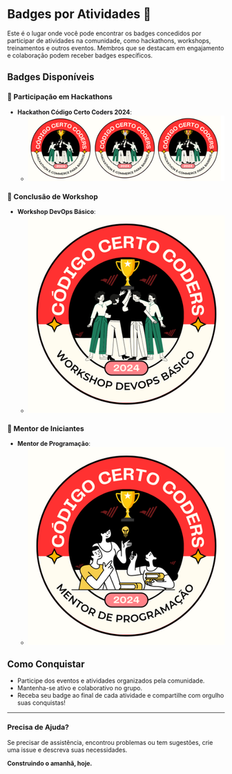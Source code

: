 # Badges por Atividades 🎉

Este é o lugar onde você pode encontrar os badges concedidos por participar de atividades na comunidade, como hackathons, workshops, treinamentos e outros eventos. Membros que se destacam em engajamento e colaboração podem receber badges específicos.

## Badges Disponíveis

### 🏅 Participação em Hackathons
- **Hackathon Código Certo Coders 2024**:
  - [![Hackathon 2024 Badge](./badges/hackathon-2024.png)](./badges/hackathon-2024.png)

### 🏅 Conclusão de Workshop
- **Workshop DevOps Básico**:
  - [![Workshop Badge](./badges/workshop-devops.png)](./badges/workshop-devops.png)

### 🏅 Mentor de Iniciantes
- **Mentor de Programação**:
  - [![Mentor Badge](./badges/mentor-programacao.png)](./badges/mentor-programacao.png)

## Como Conquistar

- Participe dos eventos e atividades organizados pela comunidade.
- Mantenha-se ativo e colaborativo no grupo.
- Receba seu badge ao final de cada atividade e compartilhe com orgulho suas conquistas!

---

### Precisa de Ajuda?

Se precisar de assistência, encontrou problemas ou tem sugestões, crie uma issue e descreva suas necessidades.

**Construindo o amanhã, hoje.**